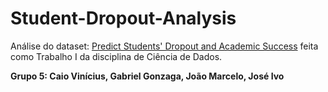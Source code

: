 # Student-Dropout-Analysis
Análise do dataset: [Predict Students' Dropout and Academic Success](https://archive.ics.uci.edu/dataset/697/predict+students+dropout+and+academic+success) feita como Trabalho I da disciplina de Ciência de Dados.

**Grupo 5: Caio Vinícius, Gabriel Gonzaga, João Marcelo, José Ivo**
